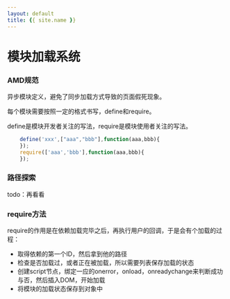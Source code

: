 ```yaml
---
layout: default
title: {{ site.name }}
---
```

# 模块加载系统
### AMD规范

异步模块定义，避免了同步加载方式导致的页面假死现象。

每个模块需要按照一定的格式书写，define和require。

define是模块开发者关注的写法，require是模块使用者关注的写法。

```javascript
    define('xxx',["aaa","bbb"],function(aaa,bbb){
    });
    require(['aaa','bbb'],function(aaa,bbb){
    });
```

### 路径探索

todo：再看看

### require方法
require的作用是在依赖加载完毕之后，再执行用户的回调，于是会有个加载的过程：

- 取得依赖的第一个ID，然后拿到他的路径
- 检查是否加载过，或者正在被加载，所以需要列表保存加载的状态
- 创建script节点，绑定一应的onerror，onload，onreadychange来判断成功与否，然后插入DOM，开始加载
- 将模块的加载状态保存到对象中
